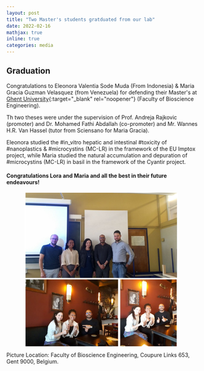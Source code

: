 ```yaml
---
layout: post
title: "Two Master's students gratduated from our lab"
date: 2022-02-16
mathjax: true
inline: true
categories: media
---
```


## Graduation

Congratulations to Eleonora Valentia Sode Muda (From Indonesia) & Maria Gracia Guzman Velasquez (from Venezuela) for defending their Master's at [Ghent University](https://www.ugent.be/en){:target="_blank" rel="noopener"} (Faculty of Bioscience Engineering).  

Th two theses were under the supervision of Prof. Andreja Rajkovic (promoter) and Dr. Mohamed Fathi Abdallah (co-promoter) and Mr. Wannes H.R. Van Hassel (tutor from Sciensano for Maria Gracia).

Eleonora studied the #in_vitro hepatic and intestinal #toxicity of #nanoplastics & #microcystins (MC-LR) in the framework of the EU Imptox project, while Maria studied the natural accumulation and depuration of #microcystins (MC-LR) in basil in the framework of the Cyantir project.

#### Congratulations Lora and Maria and all the best in their future endeavours!

<div class="image-container">
  <img class="graduation-image" src="/images/2022_09_22.jpg" alt="Graduation">
  </div>

<p>Picture Location: Faculty of Bioscience Engineering, Coupure Links 653, Gent 9000, Belgium.</p>

<style>
.image-container {
  display: flex;
  justify-content: center;
  align-items: center;
}

.graduation-image {
  width: 400px;
  height: 400px;
  object-fit: cover;
  margin-right: 10px;
}
</style>
